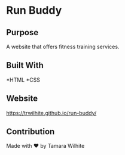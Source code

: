 # Run Buddy

## Purpose
A website that offers fitness training services.

## Built With
*HTML
*CSS

## Website
https://trwilhite.github.io/run-buddy/

## Contribution
Made with ❤️ by Tamara Wilhite
